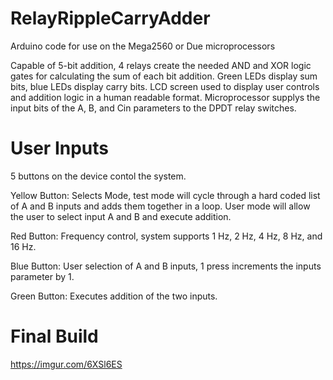 # RelayRippleCarryAdder
Arduino code for use on the Mega2560 or Due microprocessors

Capable of 5-bit addition, 4 relays create the needed AND and XOR logic gates for calculating the sum of each bit addition.  Green LEDs display sum bits, blue LEDs display carry bits.  LCD screen used to display user controls and addition logic in a human readable format.  Microprocessor supplys the input bits of the A, B, and Cin parameters to the DPDT relay switches.

# User Inputs
5 buttons on the device contol the system.

Yellow Button: Selects Mode, test mode will cycle through a hard coded list of A and B inputs and adds them together in a loop.  User mode will allow the user to select input A and B and execute addition.

Red Button: Frequency control, system supports 1 Hz, 2 Hz, 4 Hz, 8 Hz, and 16 Hz.

Blue Button: User selection of A and B inputs, 1 press increments the inputs parameter by 1.

Green Button: Executes addition of the two inputs.


# Final Build
https://imgur.com/6XSl6ES
